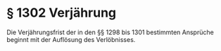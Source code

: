 # § 1302 Verjährung
Die Verjährungsfrist der in den §§ 1298 bis 1301 bestimmten Ansprüche beginnt mit der Auflösung des Verlöbnisses.
